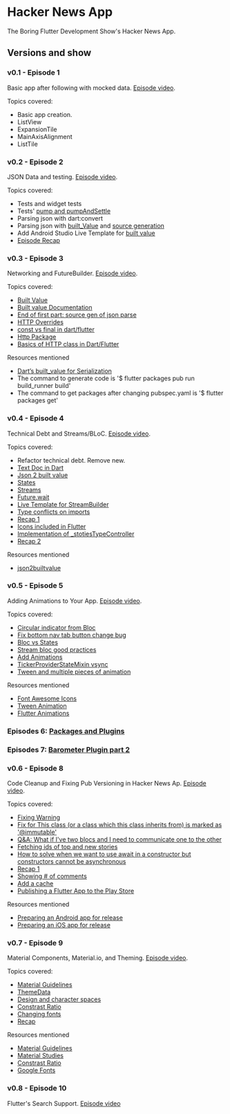 # Hacker News App

The Boring Flutter Development Show's Hacker News App.

## Versions and show

### v0.1 - Episode 1
Basic app after following with mocked data. [Episode video](https://www.youtube.com/watch?v=yr8F2S3Amas).

Topics covered:
 - Basic app creation.
 - ListView
 - ExpansionTile
 - MainAxisAlignment 
 - ListTile
 
### v0.2 - Episode 2
JSON Data and testing. [Episode video](https://www.youtube.com/watch?v=TiCA0CEePyE).

Topics covered:
 - Tests and widget tests
 - Tests' [pump and pumpAndSettle](https://youtu.be/TiCA0CEePyE?t=812)
 - Parsing json with dart:convert
 - Parsing json with [built_Value](https://youtu.be/TiCA0CEePyE?t=3226) and [source generation](https://youtu.be/TiCA0CEePyE?t=3060)
 - Add Android Studio Live Template for [built value](https://youtu.be/TiCA0CEePyE?t=3870)
 - [Episode Recap](https://youtu.be/TiCA0CEePyE?t=4278)

### v0.3 - Episode 3
Networking and FutureBuilder. [Episode video](https://www.youtube.com/watch?v=rfagvy5xCW0&t=45s).

Topics covered:
 - [Built Value](https://youtu.be/rfagvy5xCW0?t=140)
 - [Built value Documentation](https://youtu.be/rfagvy5xCW0?t=608)
 - [End of first part: source gen of json parse](https://youtu.be/rfagvy5xCW0?t=1640)
 - [HTTP Overrides](https://youtu.be/rfagvy5xCW0?t=1925)
 - [const vs final in dart/flutter](https://youtu.be/rfagvy5xCW0?t=2044)
 - [Http Package](https://youtu.be/rfagvy5xCW0?t=2220)
 - [Basics of HTTP class in Dart/Flutter](https://youtu.be/rfagvy5xCW0?t=3029)
 
Resources mentioned
 - [Dart’s built_value for Serialization](https://medium.com/dartlang/darts-built-value-for-serialization-f5db9d0f4159)
 - The command to generate code is '$ flutter packages pub run build_runner build'
 - The command to get packages after changing pubspec.yaml is '$ flutter packages get'
 
### v0.4 - Episode 4
Technical Debt and Streams/BLoC. [Episode video](https://www.youtube.com/watch?v=fahC3ky_zW0).
 
Topics covered:
  - Refactor technical debt. Remove new. 
  - [Text Doc in Dart](https://youtu.be/fahC3ky_zW0?t=851)
  - [Json 2 built value](https://youtu.be/fahC3ky_zW0?t=965)
  - [States](https://youtu.be/fahC3ky_zW0?t=1139)
  - [Streams](https://youtu.be/fahC3ky_zW0?t=1384)
  - [Future.wait](https://youtu.be/fahC3ky_zW0?t=1832)
  - [Live Template for StreamBuilder](https://youtu.be/fahC3ky_zW0?t=2337)
  - [Type conflicts on imports](https://youtu.be/fahC3ky_zW0?t=2573)
  - [Recap 1](https://youtu.be/fahC3ky_zW0?t=2656)
  - [Icons included in Flutter](https://youtu.be/fahC3ky_zW0?t=3063)
  - [Implementation of _stotiesTypeController](https://youtu.be/fahC3ky_zW0?t=3395)
  - [Recap 2](https://youtu.be/fahC3ky_zW0?t=3810)
  
Resources mentioned
  - [json2builtvalue](https://github.com/charafau/json2builtvalue)
  
### v0.5 - Episode 5
Adding Animations to Your App. [Episode video](https://www.youtube.com/watch?v=dNSteCm-cEY).
 
Topics covered:
  - [Circular indicator from Bloc](https://youtu.be/dNSteCm-cEY?t=456)
  - [Fix bottom nav tab button change bug](https://youtu.be/dNSteCm-cEY?t=730)
  - [Bloc vs States](https://youtu.be/dNSteCm-cEY?t=790)
  - [Stream bloc good practices](https://youtu.be/dNSteCm-cEY?t=1223)
  - [Add Animations](https://youtu.be/dNSteCm-cEY?t=1965)
  - [TickerProviderStateMixin vsync](https://youtu.be/dNSteCm-cEY?t=2164)
  - [Tween and multiple pieces of animation](https://youtu.be/dNSteCm-cEY?t=2560)
  
Resources mentioned
  - [Font Awesome Icons](https://pub.dev/packages/font_awesome_flutter)
  - [Tween Animation](https://api.flutter.dev/flutter/animation/Tween-class.html)
  - [Flutter Animations](https://flutter.dev/docs/development/ui/animations)
  
### Episodes 6: [Packages and Plugins](https://www.youtube.com/watch?v=ht2bDlJd2c4&t=67s) 
  
### Episodes 7: [Barometer Plugin part 2](https://www.youtube.com/watch?v=wQj-lKfBvbQ)  
   
### v0.6 - Episode 8
Code Cleanup and Fixing Pub Versioning in Hacker News Ap. [Episode video](https://www.youtube.com/watch?v=LrQWzOkC0XQ).
   
Topics covered:
  - [Fixing Warning](https://youtu.be/LrQWzOkC0XQ?t=308)
  - [Fix for This class (or a class which this class inherits from) is marked as '@immutable'](https://youtu.be/LrQWzOkC0XQ?t=325) 
  - [Q&A: What if I've two blocs and I need to communicate one to the other](https://youtu.be/LrQWzOkC0XQ?t=681)
  - [Fetching ids of top and new stories](https://youtu.be/LrQWzOkC0XQ?t=788)
  - [How to solve when we want to use await in a constructor but constructors cannot be asynchronous](https://youtu.be/LrQWzOkC0XQ?t=1005)
  - [Recap 1](https://youtu.be/LrQWzOkC0XQ?t=1439)
  - [Showing # of comments](https://youtu.be/Bud7XR8crWw?t=47)
  - [Add a cache](https://youtu.be/Bud7XR8crWw?t=136)
  - [Publishing a Flutter App to the Play Store](https://www.youtube.com/watch?v=dR04ArAhxd4)
  
Resources mentioned
  - [Preparing an Android app for release](https://flutter.dev/docs/deployment/android)
  - [Preparing an iOS app for release](https://flutter.dev/docs/deployment/ios)
  
### v0.7 - Episode 9
Material Components, Material.io, and Theming. [Episode video](https://youtu.be/kxSVpYc2osA).

Topics covered:
  - [Material Guidelines](https://youtu.be/kxSVpYc2osA)
  - [ThemeData](https://youtu.be/kxSVpYc2osA?t=513)
  - [Design and character spaces](https://youtu.be/kxSVpYc2osA?t=1071)
  - [Constrast Ratio](https://youtu.be/kxSVpYc2osA?t=1577)
  - [Changing fonts](https://youtu.be/kxSVpYc2osA?t=2200)
  - [Recap](https://youtu.be/kxSVpYc2osA?t=2609)
  
Resources mentioned
  - [Material Guidelines](https://material.io/design/)
  - [Material Studies](https://material.io/design/material-studies/)
  - [Constrast Ratio](https://contrast-ratio.com/)
  - [Google Fonts](https://fonts.google.com)
  
### v0.8 - Episode 10
Flutter's Search Support. [Episode video](https://www.youtube.com/watch?v=Wm3OiFBZ2xI)  